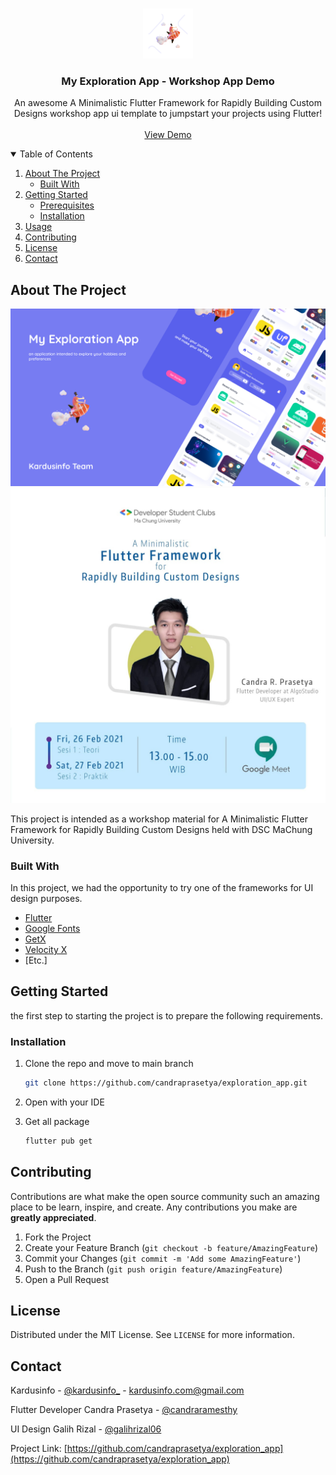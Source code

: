 <!-- PROJECT LOGO -->
<br />
<p align="center">
  <a href="https://github.com/candraprasetya/exploration_app">
    <img src="assets/logo.png" alt="Logo" height="80">
  </a>

  <h3 align="center">My Exploration App - Workshop App Demo</h3>

  <p align="center">
    An awesome A Minimalistic Flutter Framework for Rapidly Building Custom Designs workshop app ui template to jumpstart your projects using Flutter!
    <br />
    <br />
    <a href="#">View Demo</a>
  </p>
</p>



<!-- TABLE OF CONTENTS -->
<details open="open">
  <summary>Table of Contents</summary>
  <ol>
    <li>
      <a href="#about-the-project">About The Project</a>
      <ul>
        <li><a href="#built-with">Built With</a></li>
      </ul>
    </li>
    <li>
      <a href="#getting-started">Getting Started</a>
      <ul>
        <li><a href="#prerequisites">Prerequisites</a></li>
        <li><a href="#installation">Installation</a></li>
      </ul>
    </li>
    <li><a href="#usage">Usage</a></li>
    <li><a href="#contributing">Contributing</a></li>
    <li><a href="#license">License</a></li>
    <li><a href="#contact">Contact</a></li>
  </ol>
</details>



<!-- ABOUT THE PROJECT -->
## About The Project

[![My Exploration Screenshot][product-screenshot]](https://kardusinfo.com)
[![Workshop Image][workshop-image]](https://www.instagram.com/p/CLN-_RxBupJ/)

This project is intended as a workshop material for A Minimalistic Flutter Framework for Rapidly Building Custom Designs held with DSC MaChung University.

### Built With

In this project, we had the opportunity to try one of the frameworks for UI design purposes.
* [Flutter](https://flutter.dev)
* [Google Fonts](https://fonts.google.com/)
* [GetX](https://pub.dev/packages/get)
* [Velocity X](https://velocityx.dev/)
* [Etc.]

<!-- GETTING STARTED -->
## Getting Started

the first step to starting the project is to prepare the following requirements.

### Installation

1. Clone the repo and move to main branch
   ```sh
   git clone https://github.com/candraprasetya/exploration_app.git
   ```
3. Open with your IDE

4. Get all package
   ```sh
   flutter pub get
   ```

<!-- CONTRIBUTING -->
## Contributing

Contributions are what make the open source community such an amazing place to be learn, inspire, and create. Any contributions you make are **greatly appreciated**.

1. Fork the Project
2. Create your Feature Branch (`git checkout -b feature/AmazingFeature`)
3. Commit your Changes (`git commit -m 'Add some AmazingFeature'`)
4. Push to the Branch (`git push origin feature/AmazingFeature`)
5. Open a Pull Request


<!-- LICENSE -->
## License

Distributed under the MIT License. See `LICENSE` for more information.


<!-- CONTACT -->
## Contact

Kardusinfo - [@kardusinfo_](https://instagram.com/kardusinfo_) - kardusinfo.com@gmail.com

Flutter Developer
Candra Prasetya - [@candraramesthy](https://instagram.com/candraramesthy)

UI Design
Galih Rizal - [@galihrizal06](https://instagram.com/candraramesthy)

Project Link: [https://github.com/candraprasetya/exploration_app](https://github.com/candraprasetya/exploration_app)

[product-screenshot]: screenshot/screenshot.png
[workshop-image]: screenshot/workshop.png
